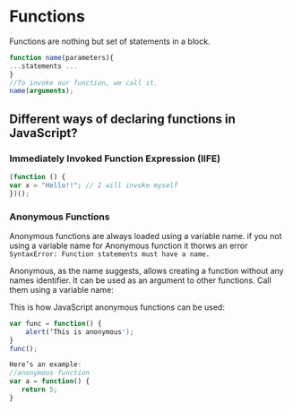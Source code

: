 # Functions

Functions are nothing but set of statements in a block.
```javascript
function name(parameters){
...statements ...
}
//To invoke our function, we call it.
name(arguments);
```




## Different ways of declaring functions in JavaScript?


### Immediately Invoked Function Expression (IIFE)
```javascript
(function () {  
var x = "Hello!!"; // I will invoke myself  
})();
```


### Anonymous Functions

Anonymous functions are always loaded using a variable name. if you not using a variable name for Anonymous function it thorws an error `SyntaxError: Function statements must have a name.`

 Anonymous, as the name suggests, allows creating a function without any names identifier. It can be used as an argument to other functions. Call them using a variable name:

This is how JavaScript anonymous functions can be used:

```javascript
var func = function() {
	alert(‘This is anonymous');
}
func();

Here’s an example:
//anonymous function
var a = function() {
   return 5;
}
```

<!--stackedit_data:
eyJoaXN0b3J5IjpbNDkxODg4Nzc0LC0yODUwMzMwMywxODAyMj
Q5MjE0LDE4NTI4NTE2NjQsMTM4NTUxOTg3OSwtNzQyMjAxNTRd
fQ==
-->